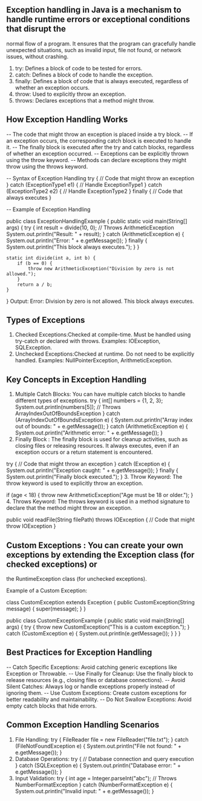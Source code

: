 ## Exception handling in Java is a mechanism to handle runtime errors or exceptional conditions that disrupt the 
   normal flow of a program. It ensures that the program can gracefully handle unexpected situations, such as invalid 
   input, file not found, or network issues, without crashing.

1. try: Defines a block of code to be tested for errors.
2. catch: Defines a block of code to handle the exception.
3. finally: Defines a block of code that is always executed, regardless of whether an exception occurs.
4. throw: Used to explicitly throw an exception.
5. throws: Declares exceptions that a method might throw.

## How Exception Handling Works
-- The code that might throw an exception is placed inside a try block.
-- If an exception occurs, the corresponding catch block is executed to handle it.
-- The finally block is executed after the try and catch blocks, regardless of whether an exception occurred.
-- Exceptions can be explicitly thrown using the throw keyword.
-- Methods can declare exceptions they might throw using the throws keyword.

-- Syntax of Exception Handling
try {
// Code that might throw an exception
} catch (ExceptionType1 e1) {
// Handle ExceptionType1
} catch (ExceptionType2 e2) {
// Handle ExceptionType2
} finally {
// Code that always executes
}

-- Example of Exception Handling

public class ExceptionHandlingExample {
public static void main(String[] args) {
try {
int result = divide(10, 0); // Throws ArithmeticException
System.out.println("Result: " + result);
} catch (ArithmeticException e) {
System.out.println("Error: " + e.getMessage());
} finally {
System.out.println("This block always executes.");
}
}

    static int divide(int a, int b) {
        if (b == 0) {
            throw new ArithmeticException("Division by zero is not allowed.");
        }
        return a / b;
    }
}
Output:
Error: Division by zero is not allowed.
This block always executes.

## Types of Exceptions
1. Checked Exceptions:Checked at compile-time.
   Must be handled using try-catch or declared with throws.
   Examples: IOException, SQLException.
2. Unchecked Exceptions:Checked at runtime.
   Do not need to be explicitly handled.
   Examples: NullPointerException, ArithmeticException.

## Key Concepts in Exception Handling

1. Multiple Catch Blocks: You can have multiple catch blocks to handle different types of exceptions.
try {
int[] numbers = {1, 2, 3};
System.out.println(numbers[5]); // Throws ArrayIndexOutOfBoundsException
} catch (ArrayIndexOutOfBoundsException e) {
System.out.println("Array index out of bounds: " + e.getMessage());
} catch (ArithmeticException e) {
System.out.println("Arithmetic error: " + e.getMessage());
}
2. Finally Block : The finally block is used for cleanup activities, such as closing files or releasing resources. 
   It always executes, even if an exception occurs or a return statement is encountered.

try {
// Code that might throw an exception
} catch (Exception e) {
System.out.println("Exception caught: " + e.getMessage());
} finally {
System.out.println("Finally block executed.");
}
3. Throw Keyword: The throw keyword is used to explicitly throw an exception.

if (age < 18) {
throw new ArithmeticException("Age must be 18 or older.");
}
4. Throws Keyword: The throws keyword is used in a method signature to declare that the method might throw an exception.

public void readFile(String filePath) throws IOException {
// Code that might throw IOException
}

## Custom Exceptions : You can create your own exceptions by extending the Exception class (for checked exceptions) or 
   the RuntimeException class (for unchecked exceptions).

Example of a Custom Exception:

class CustomException extends Exception {
public CustomException(String message) {
super(message);
}
}

public class CustomExceptionExample {
public static void main(String[] args) {
try {
throw new CustomException("This is a custom exception.");
} catch (CustomException e) {
System.out.println(e.getMessage());
}
}
}

## Best Practices for Exception Handling

-- Catch Specific Exceptions: Avoid catching generic exceptions like Exception or Throwable.
-- Use Finally for Cleanup: Use the finally block to release resources (e.g., closing files or database connections).
-- Avoid Silent Catches: Always log or handle exceptions properly instead of ignoring them.
-- Use Custom Exceptions: Create custom exceptions for better readability and maintainability.
-- Do Not Swallow Exceptions: Avoid empty catch blocks that hide errors.

## Common Exception Handling Scenarios

1. File Handling:
try {
FileReader file = new FileReader("file.txt");
} catch (FileNotFoundException e) {
System.out.println("File not found: " + e.getMessage());
}
2. Database Operations:
try {
// Database connection and query execution
} catch (SQLException e) {
System.out.println("Database error: " + e.getMessage());
}
3. Input Validation:
try {
int age = Integer.parseInt("abc"); // Throws NumberFormatException
} catch (NumberFormatException e) {
System.out.println("Invalid input: " + e.getMessage());
}
